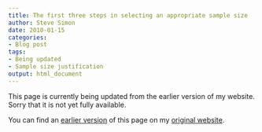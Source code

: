 ```yaml
---
title: The first three steps in selecting an appropriate sample size 
author: Steve Simon
date: 2010-01-15
categories:
- Blog post
tags:
- Being updated
- Sample size justification
output: html_document
---
```


This page is currently being updated from the earlier version of my website. Sorry that it is not yet fully available.

<!---More--->

You can find an [earlier version][sim1] of this page on my [original website][sim2].

[sim1]: http://www.pmean.com/09/AppropriateSampleSize.html
[sim2]: http://www.pmean.com/original_site.html
